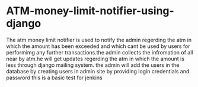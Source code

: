 # ATM-money-limit-notifier-using-django
The atm money limit notifier is used to notify the admin regerding the atm in which the amount has been exceeded and which cant be used by users for performimg any further transactions.the admin collects the infromation of all near by atm.he will get updates regerding the atm in which the amount is less through django mailing system.
the admin will add the users in the database by creating users in admin site by providing login credentials and password
this is a basic test for jenkins
